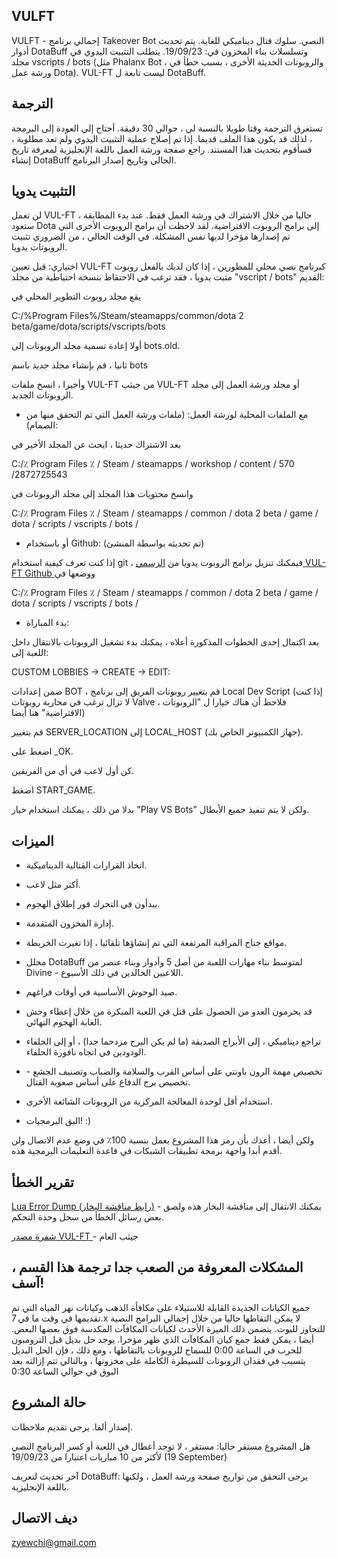## VULFT


VULFT - إجمالي برنامج Takeover Bot النصي. سلوك قتال ديناميكي للغاية. يتم تحديث أدوار DotaBuff وتسلسلات بناء المخزون في: 19/09/23. يتطلب التثبيت اليدوي في مجلد vscripts / bots (مثل Phalanx Bot ، والروبوتات الحديثة الأخرى ، بسبب خطأ في ورشة عمل Dota). VUL-FT ليست تابعة ل DotaBuff.



##  الترجمة 

تستغرق الترجمة وقتا طويلا بالنسبة لي ، حوالي 30 دقيقة. أحتاج إلى العودة إلى البرمجة ، لذلك قد يكون هذا الملف قديما. إذا تم إصلاح عملية التثبيت اليدوي ولم تعد مطلوبة ، فسأقوم بتحديث هذا المستند. راجع صفحة ورشة العمل باللغة الإنجليزية لمعرفة تاريخ إنشاء DotaBuff الحالي وتاريخ إصدار البرنامج.



##  التثبيت يدويا 

لن تعمل VUL-FT حاليا من خلال الاشتراك في ورشة العمل فقط. عند بدء المطابقة ، ستعود Dota إلى برامج الروبوت الافتراضية. لقد لاحظت أن برامج الروبوت الأخرى التي تم إصدارها مؤخرا لديها نفس المشكلة. في الوقت الحالي ، من الضروري تثبيت الروبوتات يدويا.



اختياري: قبل تعيين VUL-FT كبرنامج نصي محلي للمطورين ، إذا كان لديك بالفعل روبوت مثبت يدويا ، فقد ترغب في الاحتفاظ بنسخة احتياطية من مجلد "vscript / bots" القديم:

يقع مجلد روبوت التطوير المحلي في

C:/%Program Files%/Steam/steamapps/common/dota 2 beta/game/dota/scripts/vscripts/bots

أولا إعادة تسمية مجلد الروبوتات إلى bots.old.

ثانيا ، قم بإنشاء مجلد جديد باسم bots

وأخيرا ، انسخ ملفات VUL-FT من جيثب VUL-FT أو مجلد ورشة العمل إلى مجلد الروبوتات الجديد.



- مع الملفات المحلية لورشة العمل: (ملفات ورشة العمل التي تم التحقق منها من الصمام):

بعد الاشتراك حديثا ، ابحث عن المجلد الأخير في

C:/٪ Program Files ٪ / Steam / steamapps / workshop / content / 570 /2872725543

وانسخ محتويات هذا المجلد إلى مجلد الروبوتات في

C:/٪ Program Files ٪ / Steam / steamapps / common / dota 2 beta / game / dota / scripts / vscripts / bots /



- أو باستخدام Github: (تم تحديثه بواسطة المنشئ)

إذا كنت تعرف كيفية استخدام git ، فيمكنك تنزيل برامج الروبوت يدويا من [ الرسمي VUL-FT Github ](https://github.com/yewchi/vulft) ووضعها في 

C:/٪ Program Files ٪ / Steam / steamapps / common / dota 2 beta / game / dota / scripts / vscripts / bots /



- بدء المباراة:

بعد اكتمال إحدى الخطوات المذكورة أعلاه ، يمكنك بدء تشغيل الروبوتات بالانتقال داخل اللعبة إلى:

CUSTOM LOBBIES -> CREATE -> EDIT:

ضمن إعدادات BOT ، قم بتغيير روبوتات الفريق إلى برنامج Local Dev Script (إذا كنت لا تزال ترغب في محاربة روبوتات Valve ، فلاحظ أن هناك خيارا ل "الروبوتات الافتراضية" هنا أيضا)

قم بتغيير SERVER_LOCATION إلى LOCAL_HOST (جهاز الكمبيوتر الخاص بك).

اضغط على _OK.

كن أول لاعب في أي من الفريقين.

اضغط START_GAME.



بدلا من ذلك ، يمكنك استخدام خيار "Play VS Bots" ولكن لا يتم تنفيذ جميع الأبطال.



##  الميزات 

- اتخاذ القرارات القتالية الديناميكية. 

- أكثر مثل لاعب.

- يبدأون في التحرك فور إطلاق الهجوم.

- إدارة المخزون المتقدمة.

- مواقع جناح المراقبة المرتفعة التي تم إنشاؤها تلقائيا ، إذا تغيرت الخريطة.

- محلل DotaBuff لمتوسط بناء مهارات اللعبة من أصل 5 وأدوار وبناء عنصر من Divine - اللاعبين الخالدين في ذلك الأسبوع.

- صيد الوحوش الأساسية في أوقات فراغهم.

- قد يحرمون العدو من الحصول على قتل في اللعبة المبكرة من خلال إعطاء وحش الغابة الهجوم النهائي.

- تراجع ديناميكي ، إلى الأبراج الصديقة (ما لم يكن البرج مزدحما جدا) ، أو إلى الحلفاء الودودين في اتجاه نافورة الحلفاء.

- تخصيص مهمة الرون باونتي على أساس القرب والسلامة والضباب وتصنيف الجشع - تخصيص برج الدفاع على أساس صعوبة القتال.

- استخدام أقل لوحدة المعالجة المركزية من الروبوتات الشائعة الأخرى.

- البق البرمجيات! :)



ولكن أيضا ، أعدك بأن رمز هذا المشروع يعمل بنسبة 100٪ في وضع عدم الاتصال ولن أقدم أبدا واجهة برمجة تطبيقات الشبكات في قاعدة التعليمات البرمجية هذه.



##  تقرير الخطأ 

[ Lua Error Dump (رابط مناقشة البخار)](https://steamcommunity.com/workshop/filedetails/discussion/2872725543/3648503910213521285/) - يمكنك الانتقال إلى مناقشة البخار هذه ولصق بعض رسائل الخطأ من سجل وحدة التحكم.

[ شفرة مصدر VUL-FT ](https://github.com/yewchi/vulft) - جيثب العام



##  المشكلات المعروفة  من الصعب جدا ترجمة هذا القسم ، آسف!



جميع الكيانات الجديدة القابلة للاستيلاء على مكافأة الذهب وكيانات نهر المياه التي تم تقديمها في وقت ما في 7.x لا يمكن التقاطها حاليا من خلال إجمالي البرامج النصية للتجاوز للبوت. يتضمن ذلك الميزة الأحدث لكيانات المكافآت المكدسة فوق بعضها البعض. أيضا ، يمكن فقط جمع كيان المكافآت الذي ظهر مؤخرا. يوجد حل بديل قبل الترومبون للحرب في الساعة 0:00 للسماح للروبوتات بالتقاطها ، ومع ذلك ، فإن الحل البديل يتسبب في فقدان الروبوتات للسيطرة الكاملة على مخزونها ، وبالتالي تتم إزالته بعد البوق في حوالي الساعة 0:30



##  حالة المشروع 

إصدار ألفا. يرجى تقديم ملاحظات.

هل المشروع مستقر حاليا: مستقر ، لا توجد أعطال في اللعبة أو كسر البرنامج النصي لأكثر من 10 مباريات اعتبارا من 19/09/23 (19 September)

آخر تحديث لتعريف DotaBuff: يرجى التحقق من تواريخ صفحة ورشة العمل ، ولكنها باللغة الإنجليزية.



##  ديف الاتصال 

zyewchi@gmail.com

